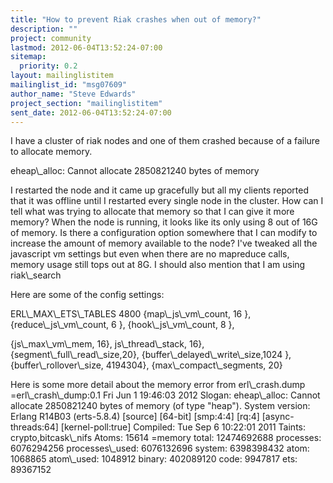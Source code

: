 ```yaml
---
title: "How to prevent Riak crashes when out of memory?"
description: ""
project: community
lastmod: 2012-06-04T13:52:24-07:00
sitemap:
  priority: 0.2
layout: mailinglistitem
mailinglist_id: "msg07609"
author_name: "Steve Edwards"
project_section: "mailinglistitem"
sent_date: 2012-06-04T13:52:24-07:00
---
```



I have a cluster of riak nodes and one of them crashed because of a
failure to allocate memory.

eheap\\_alloc: Cannot allocate 2850821240 bytes of memory

I restarted the node and it came up gracefully but all my clients
reported that it was offline until I restarted every single node in
the cluster.
How can I tell what was trying to allocate that memory so that I can
give it more memory?
When the node is running, it looks like its only using 8 out of 16G of memory.
Is there a configuration option somewhere that I can modify to
increase the amount of memory available to the node?
I've tweaked all the javascript vm settings but even when there are no
mapreduce calls, memory usage still tops out at 8G.
I should also mention that I am using riak\\_search


Here are some of the config settings:

ERL\\_MAX\\_ETS\\_TABLES 4800
{map\\_js\\_vm\\_count, 16 },
{reduce\\_js\\_vm\\_count, 6 },
{hook\\_js\\_vm\\_count, 8 },

{js\\_max\\_vm\\_mem, 16},
js\\_thread\\_stack, 16},
{segment\\_full\\_read\\_size,20},
{buffer\\_delayed\\_write\\_size,1024 },
{buffer\\_rollover\\_size, 4194304},
{max\\_compact\\_segments, 20}


Here is some more detail about the memory error from erl\\_crash.dump
=erl\\_crash\\_dump:0.1
Fri Jun 1 19:46:03 2012
Slogan: eheap\\_alloc: Cannot allocate 2850821240 bytes of memory (of
type "heap").
System version: Erlang R14B03 (erts-5.8.4) [source] [64-bit] [smp:4:4]
[rq:4] [async-threads:64] [kernel-poll:true]
Compiled: Tue Sep 6 10:22:01 2011
Taints: crypto,bitcask\\_nifs
Atoms: 15614
=memory
total: 12474692688
processes: 6076294256
processes\\_used: 6076132696
system: 6398398432
atom: 1068865
atom\\_used: 1048912
binary: 402089120
code: 9947817
ets: 89367152

